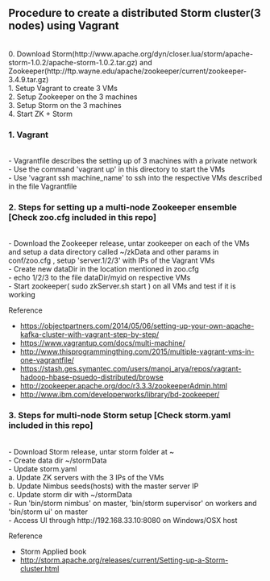 <h2>Procedure to create a distributed Storm cluster(3 nodes) using Vagrant</h2><br>
0. Download Storm(http://www.apache.org/dyn/closer.lua/storm/apache-storm-1.0.2/apache-storm-1.0.2.tar.gz) and Zookeeper(http://ftp.wayne.edu/apache/zookeeper/current/zookeeper-3.4.9.tar.gz)<br>
1. Setup Vagrant to create 3 VMs<br>
2. Setup Zookeeper on the 3 machines<br>
3. Setup Storm on the 3 machines<br>
4. Start ZK + Storm<br>

<h3>1. Vagrant</h3><br>
- Vagrantfile describes the setting up of 3 machines with a private network<br>
- Use the command 'vagrant up' in this directory to start the VMs<br>
- Use 'vagrant ssh machine_name' to ssh into the respective VMs described in the file Vagrantfile<br>

<h3>2. Steps for setting up a multi-node Zookeeper ensemble [Check zoo.cfg included in this repo]</h3><br>
- Download the Zookeeper release, untar zookeeper on each of the VMs and setup a data directory called ~/zkData and other params in
  conf/zoo.cfg , setup 'server.1/2/3' with IPs of the Vagrant VMs<br>
- Create new dataDir in the location mentioned in zoo.cfg<br>
- echo 1/2/3 to the file dataDir/myid on respective VMs<br>
- Start zookeeper( sudo zkServer.sh start ) on all VMs and test if it is working<br>

Reference
- https://objectpartners.com/2014/05/06/setting-up-your-own-apache-kafka-cluster-with-vagrant-step-by-step/<br>
- https://www.vagrantup.com/docs/multi-machine/<br>
- http://www.thisprogrammingthing.com/2015/multiple-vagrant-vms-in-one-vagrantfile/<br>
- https://stash.ges.symantec.com/users/manoj_arya/repos/vagrant-hadoop-hbase-psuedo-distributed/browse<br>
- http://zookeeper.apache.org/doc/r3.3.3/zookeeperAdmin.html<br>
- http://www.ibm.com/developerworks/library/bd-zookeeper/<br>


<h3>3. Steps for multi-node Storm setup [Check storm.yaml included in this repo]</h3><br>
- Download Storm release, untar storm folder at ~<br>
- Create data dir  ~/stormData<br>
- Update storm.yaml<br>
  a. Update ZK servers with the 3 IPs of the VMs<br>
  b. Update Nimbus seeds(hosts) with the master server IP<br>
  c. Update storm dir with ~/stormData<br>
- Run 'bin/storm nimbus' on master, 'bin/storm supervisor' on workers and 'bin/storm ui' on master<br>
- Access UI through http://192.168.33.10:8080 on Windows/OSX host<br>

Reference
- Storm Applied book<br>
- http://storm.apache.org/releases/current/Setting-up-a-Storm-cluster.html<br>
